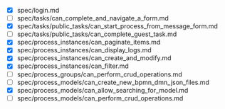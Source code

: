 - [x] spec/login.md
- [ ] spec/tasks/can_complete_and_navigate_a_form.md
- [x] spec/tasks/public_tasks/can_start_process_from_message_form.md
- [ ] spec/tasks/public_tasks/can_complete_guest_task.md
- [x] spec/process_instances/can_paginate_items.md
- [x] spec/process_instances/can_display_logs.md
- [x] spec/process_instances/can_create_and_modify.md
- [x] spec/process_instances/can_filter.md
- [ ] spec/process_groups/can_perform_crud_operations.md
- [ ] spec/process_models/can_create_new_bpmn_dmn_json_files.md
- [x] spec/process_models/can_allow_searching_for_model.md
- [ ] spec/process_models/can_perform_crud_operations.md
